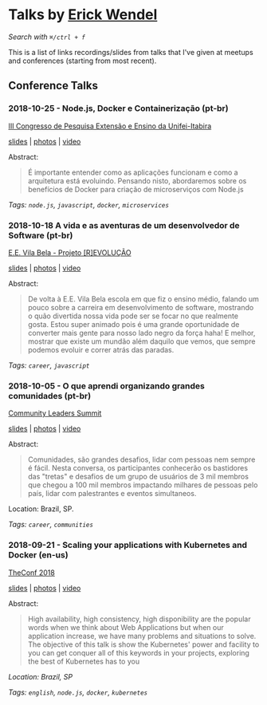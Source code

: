 # Talks by [Erick Wendel](https://twitter.com/erickwendel_)

_Search with `⌘/ctrl + f`_

This is a list of links recordings/slides from talks that I've given at meetups and conferences (starting from most recent).

## Conference Talks

### 2018-10-25 - Node.js, Docker e Containerização (pt-br)

[III Congresso de Pesquisa Extensão e Ensino da Unifei-Itabira](https://cpee.unifei.edu.br/Programacao.html)

[slides](https://www.icloud.com/keynote/0ipUo_tvnKEe-w07Dr86vWHfw) | [photos](2018-10-25-node.js_docker_containerizacao/photos) | [video](#)

Abstract:

> É importante entender como as aplicações funcionam e como a arquitetura está evoluindo. Pensando nisto, abordaremos sobre os benefícios de Docker para criação de microserviços com Node.js

_Tags: `node.js`, `javascript`, `docker`, `microservices`_

### 2018-10-18 A vida e as aventuras de um desenvolvedor de Software (pt-br)

[E.E. Vila Bela - Projeto [R]EVOLUÇÃO]()

[slides](https://docs.google.com/presentation/d/1VhpAZC1mZgmuJXy9Qt_mbPce4aC-rvtFu6RYzKAXIlE/edit?usp=sharing) | [photos](2018-10-18-a_vida_e_as_aventuras_de_um_desenvolvedor_de_software/photos) | [video](#)

Abstract:

> De volta à E.E. Vila Bela escola em que fiz o ensino médio, falando um pouco sobre a carreira em desenvolvimento de software, mostrando o quão divertida nossa vida pode ser se focar no que realmente gosta. Estou super animado pois é uma grande oportunidade de converter mais gente para nosso lado negro da força haha! E melhor, mostrar que existe um mundão além daquilo que vemos, que sempre podemos evoluir e correr atrás das paradas.

_Tags: `career`, `javascript`_

### 2018-10-05 - O que aprendi organizando grandes comunidades (pt-br)

[Community Leaders Summit](https://credencial.imasters.com.br/community-leaders-summit-2018)

[slides](https://www.icloud.com/keynote/0vGhAy4B7cCUt_5B94zJvKV_A#O_que_aprendi_organizando_uma_grande_comunidade_-_Community_Summit) | [photos](2018-10-05-o_que_aprendi_organizando_grandes_comunidades/photos) | [video](#)

Abstract:

> Comunidades, são grandes desafios, lidar com pessoas nem sempre é fácil. Nesta conversa, os participantes conhecerão os bastidores das "tretas" e desafios de um grupo de usuários de 3 mil membros que chegou a 100 mil membros impactando milhares de pessoas pelo país, lidar com palestrantes e eventos simultaneos.

Location: Brazil, SP.

_Tags: `career`, `communities`_

### 2018-09-21 - Scaling your applications with Kubernetes and Docker (en-us)

[TheConf 2018](https://www.theconf.club/)

[slides](https://www.icloud.com/keynote/0mpRDRsKBIcIkmNCTrOstp5fQ#Scalling_your_apps_with_K8s_and_Docker_-_TheConf_-_21092018) | [photos](2018-09-21-scaling_your_applications_with_kubernetes_and_docker/photos) | [video](#)

Abstract:

> High availability, high consistency, high disponibility are the popular words when we think about Web Applications but when our application increase, we have many problems and situations to solve. The objective of this talk is show the Kubernetes' power and facility to you can get conquer all of this keywords in your projects, exploring the best of Kubernetes has to you

_Location: Brazil, SP_

_Tags: `english`, `node.js`, `docker`, `kubernetes`_
